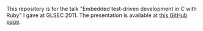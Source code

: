 This repository is for the talk "Embedded test-driven development in C with Ruby" I gave at GLSEC 2011. The presentation is available at [this GitHub page](http://fletcherm.github.com/glsec_2011).
